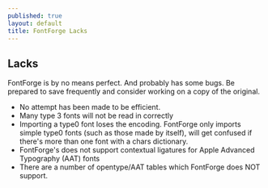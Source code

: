 ```yaml
---
published: true
layout: default
title: FontForge Lacks
---
```


Lacks
-----

FontForge is by no means perfect. And probably has some bugs. Be
prepared to save frequently and consider working on a copy of the
original.

-   No attempt has been made to be efficient.
-   Many type 3 fonts will not be read in correctly
-   Importing a type0 font loses the encoding. FontForge only imports
    simple type0 fonts (such as those made by itself), will get confused
    if there's more than one font with a chars dictionary.
-   FontForge's does not support contextual ligatures for Apple Advanced
    Typography (AAT) fonts
-   There are a number of opentype/AAT tables which FontForge does NOT
    support.

